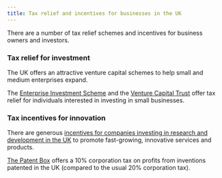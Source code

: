 ```yaml
---
title: Tax relief and incentives for businesses in the UK
---
```


There are a number of tax relief schemes and incentives for business owners and investors.

### Tax relief for investment

The UK offers an attractive venture capital schemes to help small and medium enterprises expand.
 
The [Enterprise Investment Scheme](https://www.gov.uk/government/publications/the-enterprise-investment-scheme-introduction) and the [Venture Capital Trust](https://www.gov.uk/government/collections/venture-capital-trusts-statistics) offer tax relief for individuals interested in investing in small businesses.

### Tax incentives for innovation

There are generous [incentives for companies investing in research and development in the UK](https://www.gov.uk/guidance/corporation-tax-research-and-development-rd-relief) to promote fast-growing, innovative services and products. 

[The Patent Box](https://www.gov.uk/guidance/corporation-tax-the-patent-box) offers a 10% corporation tax on profits from inventions patented in the UK (compared to the usual 20% corporation tax).

